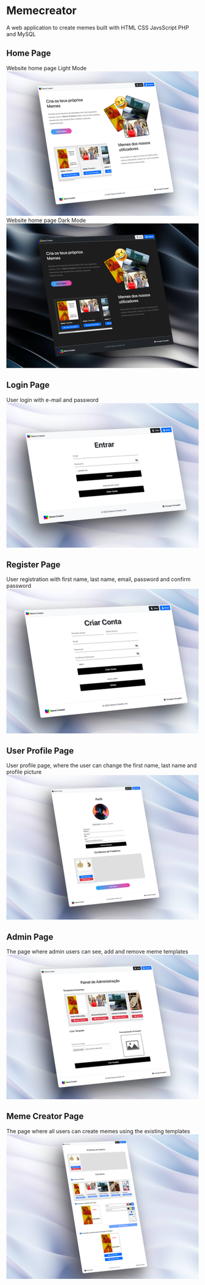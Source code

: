 # Memecreator
 A web application to create memes built with HTML CSS JavsScript PHP and MySQL

## Home Page
Website home page Light Mode
![Login Screen](https://github.com/TwickE/ReadmeImages/blob/main/MCHome.png?raw=true)
Website home page Dark Mode
![Login Screen](https://github.com/TwickE/ReadmeImages/blob/main/MCHomeDark.png?raw=true)

## Login Page
User login with e-mail and password
![Login Screen](https://github.com/TwickE/ReadmeImages/blob/main/MCLogin.png?raw=true)

## Register Page
User registration with first name, last name, email, password and confirm password
![Login Screen](https://github.com/TwickE/ReadmeImages/blob/main/MCRegisto.png?raw=true)

## User Profile Page
User profile page, where the user can change the first name, last name and profile picture
![Login Screen](https://github.com/TwickE/ReadmeImages/blob/main/MCProfile.png?raw=true)

## Admin Page
The page where admin users can see, add and remove meme templates
![Login Screen](https://github.com/TwickE/ReadmeImages/blob/main/MCAdmin.png?raw=true)

## Meme Creator Page
The page where all users can create memes using the existing templates
![Login Screen](https://github.com/TwickE/ReadmeImages/blob/main/MCStudio.png?raw=true)
